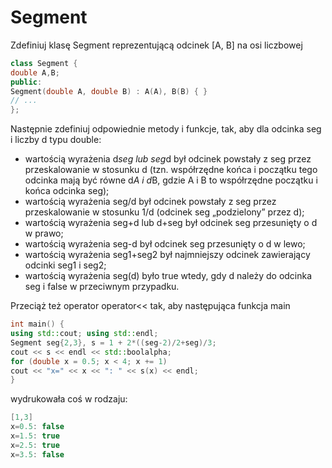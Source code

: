 # Segment

Zdefiniuj klasę Segment reprezentującą odcinek [A, B] na osi liczbowej

```c++
class Segment {
double A,B;
public:
Segment(double A, double B) : A(A), B(B) { }
// ...
};

```

Następnie zdefiniuj odpowiednie metody i funkcje, tak, aby dla odcinka seg i liczby
d typu double:
*  wartością wyrażenia d*seg lub seg*d był odcinek powstały z seg przez przeskalowanie w stosunku d (tzn. współrzędne końca i początku tego odcinka mają
być równe d*A i d*B, gdzie A i B to współrzędne początku i końca odcinka seg);
* wartością wyrażenia seg/d był odcinek powstały z seg przez przeskalowanie
w stosunku 1/d (odcinek seg „podzielony” przez d);
* wartością wyrażenia seg+d lub d+seg był odcinek seg przesunięty o d w prawo;
* wartością wyrażenia seg-d był odcinek seg przesunięty o d w lewo;
* wartością wyrażenia seg1+seg2 był najmniejszy odcinek zawierający odcinki
seg1 i seg2;
* wartością wyrażenia seg(d) było true wtedy, gdy d należy do odcinka seg i false
w przeciwnym przypadku.

Przeciąż też operator operator<< tak, aby następująca funkcja main
```c++
int main() {
using std::cout; using std::endl;
Segment seg{2,3}, s = 1 + 2*((seg-2)/2+seg)/3;
cout << s << endl << std::boolalpha;
for (double x = 0.5; x < 4; x += 1)
cout << "x=" << x << ": " << s(x) << endl;
}

```

wydrukowała coś w rodzaju:

```c++
[1,3]
x=0.5: false
x=1.5: true
x=2.5: true
x=3.5: false
```
